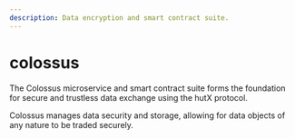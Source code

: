 ```yaml
---
description: Data encryption and smart contract suite.
---
```


# colossus

The Colossus microservice and smart contract suite forms the foundation for secure and trustless data exchange using the hutX protocol.

Colossus manages data security and storage, allowing for data objects of any nature to be traded securely.

